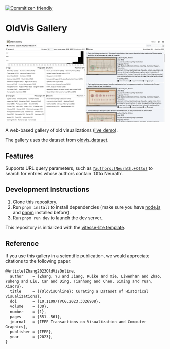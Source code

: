 <a href="http://commitizen.github.io/cz-cli/">
    <img alt="Commitizen friendly" src="https://img.shields.io/badge/commitizen-friendly-brightgreen.svg">
</a>

# OldVis Gallery

![](./public/screenshot.png)

A web-based gallery of old visualizations ([live demo](https://oldvis.github.io/gallery/)).

The gallery uses the dataset from [oldvis_dataset](https://github.com/oldvis/oldvis_dataset).

## Features

Supports URL query parameters, such as [`?authors:(Neurath,+Otto)`](https://oldvis.github.io/gallery/?authors:(Neurath,+Otto)) to search for entries whose authors contain `Otto Neurath`.

## Development Instructions

1. Clone this repository.
2. Run `pnpm install` to install dependencies (make sure you have [node.js](https://nodejs.org/) and [pnpm](https://pnpm.io/) installed before).
3. Run `pnpm run dev` to launch the dev server.

This repository is initialized with the [vitesse-lite template](https://github.com/antfu/vitesse-lite).

## Reference

If you use this gallery in a scientific publication, we would appreciate citations to the following paper:

```
@Article{Zhang2023OldVisOnline,
  author    = {Zhang, Yu and Jiang, Ruike and Xie, Liwenhan and Zhao, Yuheng and Liu, Can and Ding, Tianhong and Chen, Siming and Yuan, Xiaoru},
  title     = {{OldVisOnline}: Curating a Dataset of Historical Visualizations},
  doi       = {10.1109/TVCG.2023.3326908},
  volume    = {30},
  number    = {1},
  pages     = {551--561},
  journal   = {IEEE Transactions on Visualization and Computer Graphics},
  publisher = {IEEE},
  year      = {2023},
}
```
